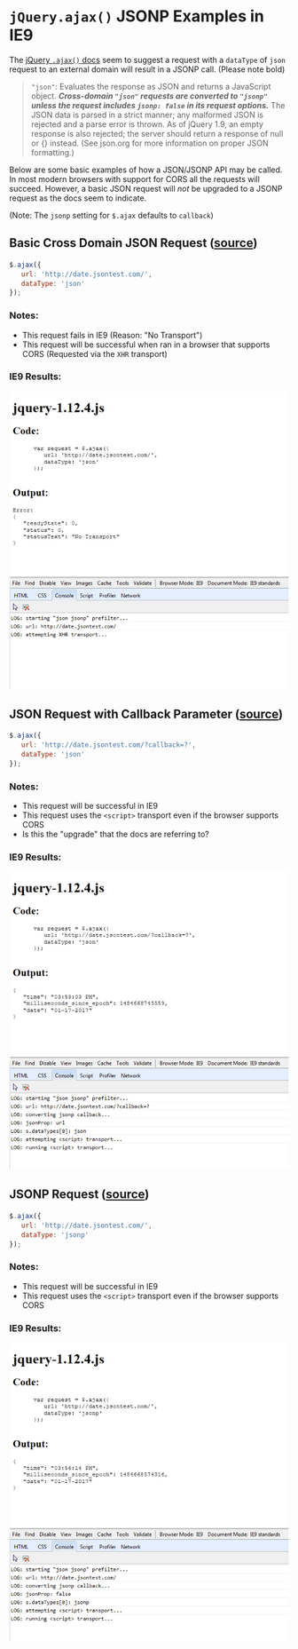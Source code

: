 # `jQuery.ajax()` JSONP Examples in IE9

The [jQuery `.ajax()` docs](http://api.jquery.com/jQuery.ajax/) seem to suggest a request with a `dataType` of `json` request to an external domain will result in a JSONP call. (Please note bold)

> `"json"`: Evaluates the response as JSON and returns a JavaScript object. ***Cross-domain `"json"` requests are converted to `"jsonp"` unless the request includes `jsonp: false` in its request options.*** The JSON data is parsed in a strict manner; any malformed JSON is rejected and a parse error is thrown. As of jQuery 1.9, an empty response is also rejected; the server should return a response of null or {} instead. (See json.org for more information on proper JSON formatting.)

Below are some basic examples of how a JSON/JSONP API may be called. In most modern browsers with support for CORS all the requests will succeed. However, a basic JSON request will _not_ be upgraded to a JSONP request as the docs seem to indicate.

(Note: The `jsonp` setting for `$.ajax` defaults to `callback`)

## Basic Cross Domain JSON Request ([source](json-upgrade-jsonp_1.12.4.html))

```js
$.ajax({
   url: 'http://date.jsontest.com/',
   dataType: 'json'
});
```

### Notes:

- This request fails in IE9 (Reason: "No Transport")
- This request will be successful when ran in a browser that supports CORS (Requested via the `XHR` transport)

### IE9 Results:

![](json-upgrade-jsonp_1.12.4_ie9.png)


## JSON Request with Callback Parameter ([source](json-with-callback_1.12.4.html))

```js
$.ajax({
   url: 'http://date.jsontest.com/?callback=?',
   dataType: 'json'
});
```

### Notes:

- This request will be successful in IE9
- This request uses the `<script>` transport even if the browser supports CORS
- Is this the "upgrade" that the docs are referring to?

### IE9 Results:

![](json-with-callback_1.12.4_ie9.png)


## JSONP Request ([source](jsonp-datatype_1.12.4.html))

```js
$.ajax({
   url: 'http://date.jsontest.com/',
   dataType: 'jsonp'
});
```

### Notes:

- This request will be successful in IE9
- This request uses the `<script>` transport even if the browser supports CORS

### IE9 Results:

![](jsonp-datatype_1.12.4_ie9.png)
